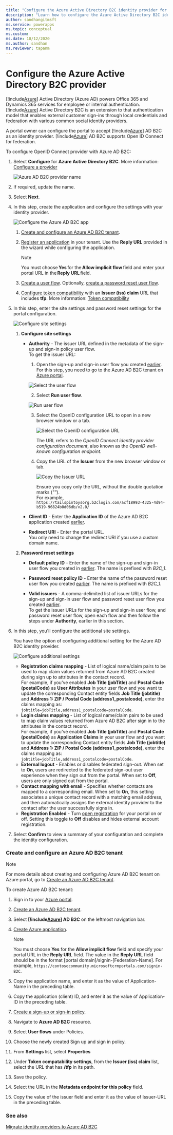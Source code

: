 ```yaml
---
title: "Configure the Azure Active Directory B2C identity provider for Power Apps portals. | MicrosoftDocs"
description: "Learn how to configure the Azure Active Directory B2C identity provider for Power Apps portals."
author: sandhangitmsft
ms.service: powerapps
ms.topic: conceptual
ms.custom: 
ms.date: 10/12/2020
ms.author: sandhan
ms.reviewer: tapanm
---
```


# Configure the Azure Active Directory B2C provider

[!include[Azure](../../../includes/pn-azure-shortest.md)] Active Directory (Azure AD) powers Office 365 and Dynamics 365 services for employee or internal authentication. [!include[Azure](../../../includes/pn-azure-shortest.md)] Active Directory B2C is an extension to that authentication model that enables external customer sign-ins through local credentials and federation with various common social identity providers.

A portal owner can configure the portal to accept [!include[Azure](../../../includes/pn-azure-shortest.md)] AD B2C as an identity provider. [!include[Azure](../../../includes/pn-azure-shortest.md)] AD B2C supports Open ID Connect for federation.

To configure OpenID Connect provider with Azure AD B2C:

1. Select **Configure** for **Azure Active Directory B2C**. More information: [Configure a provider](use-simplified-authentication-configuration.md#add-or-configure-a-provider)

    ![Azure AD B2C provider name](media/authentication/azure-ad-b2c-name.png "Azure AD B2C provider name")

1. If required, update the name.

1. Select **Next**.

1. In this step, create the application and configure the settings with your identity provider.

    ![Configure the Azure AD B2C app](media/use-simplified-authentication-configuration/configure-ad-b2c-step1.png "Configure the Azure AD B2C app")

    1. [Create and configure an Azure AD B2C tenant](#create-and-configure-an-azure-ad-b2c-tenant).

    1. [Register an application](https://docs.microsoft.com/azure/active-directory-b2c/tutorial-register-applications?tabs=applications#register-a-web-application) in your tenant. Use the **Reply URL** provided in the wizard while configuring the application.

        > [!NOTE]
        > You must choose **Yes** for the **Allow implicit flow** field and enter your portal URL in the **Reply URL** field.

    1. [Create a user flow](https://docs.microsoft.com/azure/active-directory-b2c/tutorial-create-user-flows#create-a-sign-up-and-sign-in-user-flow). Optionally, [create a password reset user flow](https://docs.microsoft.com/azure/active-directory-b2c/tutorial-create-user-flows#create-a-password-reset-user-flow).

    1. [Configure token compatibility](https://docs.microsoft.com/azure/active-directory-b2c/configure-tokens#configure-token-compatibility) with an **Issuer (iss) claim** URL that includes **tfp**. More information: [Token compatibility](https://docs.microsoft.com/azure/active-directory-b2c/tokens-overview#compatibility)

1. In this step, enter the site settings and password reset settings for the portal configuration.

    ![Configure site settings](media/use-simplified-authentication-configuration/configure-ad-b2c-step2.png "Configure site settings")

    1. **Configure site settings**

        - **Authority** - The issuer URL defined in the metadata of the sign-up and sign-in policy user flow.​
        <br> To get the issuer URL:

           1. Open the sign-up and sign-in user flow you created [earlier](#configure-the-azure-active-directory-b2c-application). For this step, you need to go to the Azure AD B2C tenant on [Azure portal](https://portal.azure.com).

            ![Select the user flow](media/use-simplified-authentication-configuration/user-flow.png "Select the user flow")

           2. Select **Run user flow**.

            ![Run user flow](media/use-simplified-authentication-configuration/run-user-flow.png "Run user flow")

           3. Select the OpenID configuration URL to open in a new browser window or a tab.

                ![Select the OpenID configuration URL](media/use-simplified-authentication-configuration/select-openid-configuration-url.png "Select the OpenID configuration URL")
        
                The URL refers to the *OpenID Connect identity provider configuration document*, also known as the *OpenID well-known configuration endpoint*.

           4. Copy the URL of the **Issuer** from the new browser window or tab.

                ![Copy the Issuer URL](media/use-simplified-authentication-configuration/issuer-url.png "Copy the Issuer URL")

                Ensure you copy only the URL, without the double quotation marks (*""*). <br> For example, `https://tailspintoysorg.b2clogin.com/acf18993-4325-4d94-b519-96824b0d06db/v2.0/`

        - **Client ID​** - Enter the **Application ID** of the Azure AD B2C application created [earlier](#configure-the-azure-active-directory-b2c-application).

        - **Redirect URI** - Enter the portal URL. <br> You only need to change the redirect URI if you use a custom domain name.

    2. **Password reset settings**

        - **Default policy ID** - Enter the name of the sign-up and sign-in user flow you created in [earlier](#configure-the-azure-active-directory-b2c-application). The name is prefixed with *B2C_1*.

        - **Password reset policy ID** - Enter the name of the password reset user flow you created [earlier](#configure-the-azure-active-directory-b2c-application). The name is prefixed with *B2C_1*.

        - **Valid issuers** - A comma-delimited list of issuer URLs for the sign-up and sign-in user flow and password reset user flow you created [earlier](#configure-the-azure-active-directory-b2c-application). 
        <br> To get the issuer URLs for the sign-up and sign-in user flow, and password reset user flow, open each flow and then follow the steps under **Authority**, earlier in this section.

1. In this step, you'll configure the additional site settings.

    You have the option of configuring additional setting for the Azure AD B2C identity provider.

    ![Configure additional settings](media/use-simplified-authentication-configuration/configure-ad-b2c-step3.png "Configure additional settings")

     - **Registration claims mapping​** - List of logical name/claim pairs to be used to map claim values returned from Azure AD B2C created during sign up to attributes in the contact record. <br> 
     For example, if you've enabled **Job Title (jobTitle)** and **Postal Code (postalCode)** as **User Attributes** in your user flow and you want to update the corresponding Contact entity fields **Job Title (jobtitle)** and **Address 1: ZIP / Postal Code (address1_postalcode)**, enter the claims mapping as: ```jobtitle=jobTitle,address1_postalcode=postalCode```.
     - **Login claims mapping** - List of logical name/claim pairs to be used to map claim values returned from Azure AD B2C after sign in to the attributes in the contact record. <br> 
     For example, if you've enabled **Job Title (jobTitle)** and **Postal Code (postalCode)** as **Application Claims** in your user flow and you want to update the corresponding Contact entity fields **Job Title (jobtitle)** and **Address 1: ZIP / Postal Code (address1_postalcode)**, enter the claims mapping as: ```jobtitle=jobTitle,address1_postalcode=postalCode```.
     - **External logout** - Enables or disables federated sign-out. When set to **On**, users are redirected to the federated sign-out user experience when they sign out from the portal. When set to **Off**, users are only signed out from the portal.
     - **Contact mapping with email** - Specifies whether contacts are mapped to a corresponding email. When set to **On**, this setting associates a unique contact record with a matching email address, and then automatically assigns the external identity provider to the contact after the user successfully signs in.
     - **Registration Enabled**​ - Turn [open registration](configure-portal-authentication.md#open-registration) for your portal on or off. Setting this toggle to **Off** disables and hides external account registration.

1. Select **Confirm** to view a summary of your configuration and complete the identity configuration.

### Create and configure an Azure AD B2C tenant

> [!NOTE]
> For more details about creating and configuring Azure AD B2C tenant on Azure portal, go to [Create an Azure AD B2C tenant](https://docs.microsoft.com/azure/active-directory-b2c/tutorial-create-tenant).

To create Azure AD B2C tenant:

1. Sign in to your [Azure portal](https://portal.azure.com/).
1. [Create an Azure AD B2C tenant](https://docs.microsoft.com/azure/active-directory-b2c/active-directory-b2c-get-started).
1. Select **[!include[Azure](../../../includes/pn-azure-shortest.md)] AD B2C** on the leftmost navigation bar.
1. [Create Azure application](https://docs.microsoft.com/azure/active-directory-b2c/active-directory-b2c-app-registration#register-a-web-application).

   > [!Note]
   > You must choose **Yes** for the **Allow implicit flow** field and specify your portal URL in the **Reply URL** field. The value in the **Reply URL** field should be in the format [portal domain]/signin-[Federation-Name]. For example, `https://contosocommunity.microsoftcrmportals.com/signin-B2C`.

1. Copy the application name, and enter it as the value of Application-Name in the preceding table.
1. Copy the application (client) ID, and enter it as the value of Application-ID in the preceding table.
1. [Create a sign-up or sign-in policy](https://docs.microsoft.com/azure/active-directory-b2c/active-directory-b2c-reference-policies#create-a-sign-up-or-sign-in-policy).
1. Navigate to **Azure AD B2C** resource.
1. Select **User flows** under Policies.
1. Choose the newly created Sign up and sign in policy.
1. From **Settings** list, select **Properties**
1. Under **Token compatability settings**, from the **Issuer (iss) claim** list, select the URL that has **/tfp** in its path.
1. Save the policy.
1. Select the URL in the **Metadata endpoint for this policy** field.
1. Copy the value of the issuer field and enter it as the value of Issuer-URL in the preceding table.

### See also

[Migrate identity providers to Azure AD B2C](migrate-identity-providers.md)
